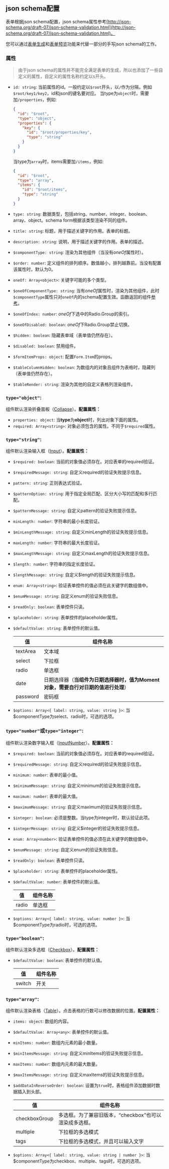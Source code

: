 ## json schema配置

表单根据json schema配置，json schema属性参考[http://json-schema.org/draft-07/json-schema-validation.html](http://json-schema.org/draft-07/json-schema-validation.html)。

您可以通过[表单生成](https://duan602728596.github.io/antd-schema-form/#/CreateForm)和[表单预览](https://duan602728596.github.io/antd-schema-form/#/Preview)功能来代替一部分的手写json schema的工作。

### 属性

> 由于json schema的属性并不能完全满足表单的生成，所以也添加了一些自定义的属性，自定义的属性名称约定以`$`开头。

* `id: string`: 当前属性的id。一般约定以`$root`开头，以`/`作为分隔，例如`$root/key1/key2`，id和json的键名要对应。
  当type为`object`时，需要加`/properties`，例如:

  ```json
  {
    "id": "$root",
    "type": "object",
    "properties": {
      "key": {
        "id": "$root/properties/key",
        "type": "string"
      }
    }
  }
  ```

  当type为`array`时，items需要加`/items`，例如:

  ```json
  {
    "id": "$root",
    "type": "array",
    "items": {
      "id": "$root/items",
      "type": "string"
    }
  }
  ```

* `type: string`: 数据类型，包括string、number、integer、boolean、array、object。schema form根据该类型渲染不同的组件。
* `title: string`: 标题，用于描述关键字的作用。表单的标题。
* `description: string`: 说明，用于描述关键字的作用。表单的描述。
* `$componentType: string`: 渲染为其他组件（当没有*oneOf*属性时）。
* `$order: number`: 定义组件的排列顺序。数值越小，排列越靠前。当没有配置该属性时，默认为0。
* `oneOf: Array<object>`: 关键字可能的多个类型。
* `$oneOfComponentType: string`: 当有*oneOf*属性时，渲染为其他组件，此时`$componentType`属性只对`oneOf`内的schema配置生效。函数返回的组件[参考](https://github.com/duan602728596/antd-schema-form/blob/master/src/components/FormObject/OneOf.tsx)。
* `$oneOfIndex: number`: *oneOf*下选中的Radio.Group的索引。
* `$oneOfDisabled: boolean`: *oneOf*下Radio.Group禁止切换。
* `$hidden: boolean`: 隐藏表单域（表单值仍然存在）。
* `$disabled: boolean`: 禁用组件。
* `$formItemProps: object`: 配置`Form.Item`的props。
* `$tableColumnHidden: boolean`: 为数组内的对象且组件为表格时，隐藏列（表单值仍然存在）。
* `$tableRender: string`: 渲染为其他的自定义表格列渲染组件。

### `type="object"`:

组件默认渲染折叠面板（[Collapse](https://ant.design/components/collapse-cn/)）。**配置属性：**

* `properties: object`: 当**type**为**object**时，列出对象下面的属性。
* `required: Array<string>`: 对象必须包含的属性。不同于`$required`属性。

### `type="string"`:

组件默认渲染输入框（[Input](https://ant.design/components/input-cn/)）。**配置属性：**

* `$required: boolean`: 当前的对象值必须存在。对应表单的required验证。
* `$requiredMessage: string`: 自定义required的验证失败提示信息。
* `pattern: string`: 正则表达式验证。
* `$patternOption: string`: 用于指定全局匹配、区分大小写的匹配和多行匹配。
* `$patternMessage: string`: 自定义pattern的验证失败提示信息。
* `minLength: number`: 字符串的最小长度验证。
* `$minLengthMessage: string`: 自定义minLength的验证失败提示信息。
* `maxLength: number`: 字符串的最大长度验证。
* `$maxLengthMessage: string`: 自定义maxLength的验证失败提示信息。
* `$length: number`: 字符串的指定长度验证。
* `$lengthMessage: string`: 自定义$length的验证失败提示信息。
* `enum: Array<string>`: 验证表单控件的值必须在此关键字的数组值中。
* `$enumMessage: string`: 自定义enum的验证失败信息。
* `$readOnly: boolean`: 表单控件只读。
* `$placeholder: string`: 表单控件的placeholder属性。
* `$defaultValue: string`: 表单控件的默认值。

  | 值       | 组件名称 |
  | ---      | ---      |
  | textArea | 文本域                                                                                |
  | select   | 下拉框                                                                                |
  | radio    | 单选框                                                                                |
  | date     | 日期选择器（**当组件为日期选择器时，值为Moment对象，需要自行对日期的值进行处理**） |
  | password | 密码框                                                                                |

* `$options: Array<{ label: string, value: string }>`: 当$componentType为select、radio时，可选的选项。

### `type="number"`或`type="integer"`:

组件默认渲染数字输入框（[InputNumber](https://ant.design/components/input-number-cn/)）。**配置属性：**

* `$required: boolean`: 当前的对象值必须存在。对应表单的required验证。
* `$requiredMessage: string`: 自定义required的验证失败提示信息。
* `minimum: number`: 表单的最小值。
* `$minimumMessage: string`: 自定义minimum的验证失败提示信息。
* `maximum: number`: 表单的最大值。
* `$maximumMessage: string`: 自定义maximum的验证失败提示信息。
* `$integer: boolean`: 必须是整数。当type为integer时，默认验证此项。
* `$integerMessage: string`: 自定义$integer的验证失败提示信息。
* `enum: Array<number>`: 验证表单控件的值必须在此关键字的数组值中。
* `$enumMessage: string`: 自定义enum的验证失败信息。
* `$readOnly: boolean`: 表单控件只读。
* `$placeholder: string`: 表单控件的placeholder属性。
* `$defaultValue: number`: 表单控件的默认值。

  | 值    | 组件名称 |
  | ---   | ---      |
  | radio | 单选框   |

* `$options: Array<{ label: string, value: number }>`: 当$componentType为radio时，可选的选项。

### `type="boolean"`:

组件默认渲染多选框（[Checkbox](https://ant.design/components/checkbox-cn/)）。**配置属性：**

* `$defaultValue: boolean`: 表单控件的默认值。

  | 值     | 组件名称 |
  | ---    | ---      |
  | switch | 开关     |

### `type="array"`:

组件默认渲染表格（[Table](https://ant.design/components/table-cn/)）。点击表格的行数可以修改数据的位置。**配置属性：**

* `items: object`: 数组的内容。
* `$defaultValue: Array<any>`: 表单控件的默认值。
* `minItems: number`: 数组内元素的最小数量。
* `$minItemsMessage: string`: 自定义minItems的验证失败提示信息。
* `maxItems: number`: 数组内元素的最大数量。
* `$maxItemsMessage: string`: 自定义maxItems的验证失败提示信息。
* `$addDataInReverseOrder: boolean`: 设置为`true`时，表格组件添加数据时数据插入到头部。

  | 值            | 组件名称                                           |
  | ---           | ---                                               |
  | checkboxGroup | 多选框。为了兼容旧版本，“checkbox”也可以渲染成多选框。 |
  | multiple      | 下拉框的多选模式                                    |
  | tags          | 下拉框的多选模式，并且可以输入文字                    |

* `$options: Array<{ label: string, value: string | number }>`: 当$componentType为checkbox、multiple、tags时，可选的选项。